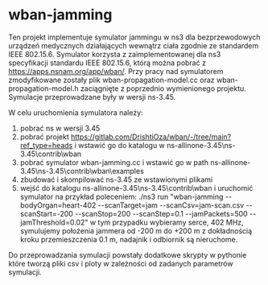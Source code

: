 # wban-jamming
Ten projekt implementuje symulator jammingu w ns3 dla bezprzewodowych urządzeń medycznych działających wewnątrz ciała zgodnie ze standardem IEEE 802.15.6.
Symulator korzysta z zaimplementowanej dla ns3 specyfikacji standardu IEEE 802.15.6, którą można pobrać z https://apps.nsnam.org/app/wban/.
Przy pracy nad symulatorem zmodyfikowane zostały plik wban-propagation-model.cc oraz wban-propagation-model.h zaciągnięte z poprzednio wymienionego projektu.
Symulacje przeprowadzane były w wersji ns-3.45.

W celu uruchomienia symulatora należy:
1) pobrać ns w wersji 3.45
2) pobrać projekt https://gitlab.com/DrishtiOza/wban/-/tree/main?ref_type=heads i wstawić go do katalogu w ns-allinone-3.45\ns-3.45\contrib\wban
3) pobrać symulator wban-jamming.cc i wstawić go w path ns-allinone-3.45\ns-3.45\contrib\wban\examples
4) zbudować i skompilować ns-3.45 ze wstawionymi plikami
5) wejść do katalogu ns-allinone-3.45\ns-3.45\contrib\wban i uruchomić symulator na przykład poleceniem:
./ns3 run "wban-jamming --bodyOrgan=heart-402 --scanTarget=jam --scanCsv=jam-scan.csv --scanStart=-200 --scanStop=200 --scanStep=0.1 --jamPackets=500 --jamThreshold=0.02"
w tym przypadku wybieramy serce, 402 MHz, symulujemy położenia jammera od -200 m do +200 m z dokładnością kroku przemieszczenia 0.1 m, nadajnik i odbiornik są nieruchome.

Do przeprowadzania symulacji powstały dodatkowe skrypty w pythonie które tworzą pliki csv i ploty w zależności od zadanych parametrów symulacji.
